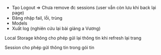 + Tạo Logout => Chưa remove đc sessions (user vẫn còn lưu khi back lại page)
+ Đăng nhập fail, lỗi, trùng
+ Models
+ Xuất log (nghiên cứu lại bài giảng a Vương)



Local Storage không cho phép gửi lại thông tin khi refresh lại trang

Session cho phép gửi thông tin trong gói tin